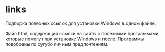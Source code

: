 # links
Подборка полезных ссылок для установки Windows в одном файле.

Файл html, содержащий ссылки на сайты с полезными программами, которые помогут при установке Windows и после.
Программы подобраны по сугубо личным предпочтениям.
